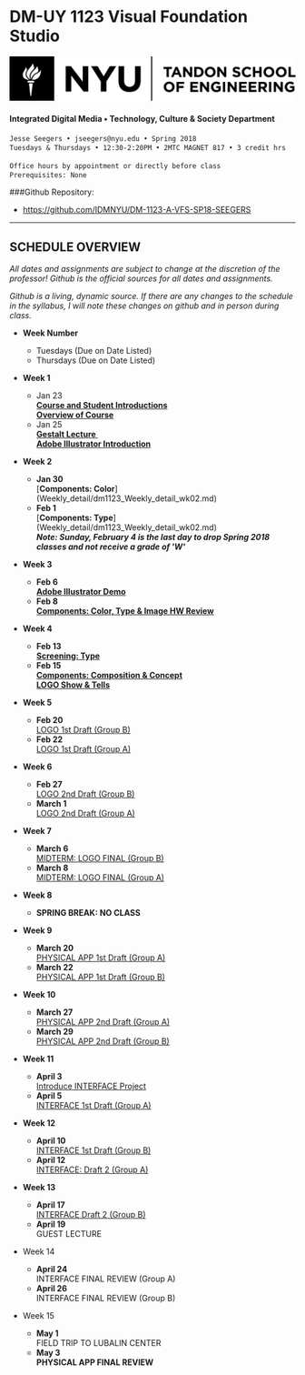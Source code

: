 # DM-UY 1123 Visual Foundation Studio

![NYU](projects/nyu_soe_logo.png)
#### Integrated Digital Media • Technology, Culture & Society Department 

    Jesse Seegers • jseegers@nyu.edu • Spring 2018 
    Tuesdays & Thursdays • 12:30-2:20PM • 2MTC MAGNET 817 • 3 credit hrs

    Office hours by appointment or directly before class 
    Prerequisites: None
   
###Github Repository: 
* https://github.com/IDMNYU/DM-1123-A-VFS-SP18-SEEGERS

---

## SCHEDULE OVERVIEW

*All dates and assignments are subject to change at the discretion of the professor! Github is the official sources for all dates and assignments.* 

*Github is a living, dynamic source. If there are any changes to the schedule in the syllabus, I will note these changes on github and in person during class.*

- **Week Number**
    - Tuesdays (Due on Date Listed)
    - Thursdays (Due on Date Listed)

- **Week 1**  
    - Jan 23  
	[**Course and Student Introductions   
	Overview of Course**](Weekly_detail/dm1123_Weekly_detail_wk01.md)  
    - Jan 25  
	[__Gestalt Lecture    
	Adobe Illustrator Introduction__](Weekly_detail/dm1123_Weekly_detail_wk01.md)
	
- **Week 2**  
    - **Jan 30**  
	[__Components: Color__]
	(Weekly_detail/dm1123_Weekly_detail_wk02.md)  
    - **Feb 1**  
	[__Components: Type__]
	(Weekly_detail/dm1123_Weekly_detail_wk02.md)  
	___Note: Sunday, February 4 is the last day to drop Spring 2018 classes and not receive a grade of 'W'___ 
	
- **Week 3** 
    - **Feb 6**  
	[__Adobe Illustrator Demo__](Weekly_detail/dm1123_Weekly_detail_wk03.md)  
    - **Feb 8**  
	[__Components: Color, Type & Image HW Review__](Weekly_detail/dm1123_Weekly_detail_wk03.md)  

- **Week 4**
    - **Feb 13**  
	[__Screening: Type__](Weekly_detail/dm1123_Weekly_detail_wk04.md)  
    - **Feb 15**  
	[__Components: Composition & Concept__  
	__LOGO Show & Tells__](Weekly_detail/dm1123_Weekly_detail_wk04.md)
	
- **Week 5**
    - **Feb 20**  
	[LOGO 1st Draft (Group B)](Weekly_detail/dm1123_Weekly_detail_wk05.md)
    - **Feb 22**  
	[LOGO 1st Draft (Group A)](Weekly_detail/dm1123_Weekly_detail_wk05.md)
	
- **Week 6**
    - **Feb 27**  
	[LOGO 2nd Draft (Group B)](Weekly_detail/dm1123_Weekly_detail_wk06.md) 
    - **March 1**  
	[LOGO 2nd Draft (Group A)](Weekly_detail/dm1123_Weekly_detail_wk06.md)
	
- **Week 7** 
    - **March 6**  
    [MIDTERM: LOGO FINAL (Group B)](Weekly_detail/dm1123_Weekly_detail_wk07.md)
    - **March 8**  
	[MIDTERM: LOGO FINAL (Group A)](Weekly_detail/dm1123_Weekly_detail_wk07.md)

- **Week 8**  
    - **SPRING BREAK: NO CLASS**

- **Week 9**
    - **March 20**    
 	[PHYSICAL APP 1st Draft (Group A)](Weekly_detail/dm1123_Weekly_detail_wk08.md)  
    - **March 22**  
	[PHYSICAL APP 1st Draft (Group B)](Weekly_detail/dm1123_Weekly_detail_wk08.md)

- **Week 10**
    - **March 27**  
	[PHYSICAL APP 2nd Draft (Group A)](Weekly_detail/dm1123_Weekly_detail_wk09.md) 
    - **March 29**  
    [PHYSICAL APP 2nd Draft (Group B)](Weekly_detail/dm1123_Weekly_detail_wk09.md) 
    
- **Week 11**
    - **April 3**  
	[Introduce INTERFACE Project](Weekly_detail/dm1123_Weekly_detail_wk10.md) 
    - **April 5**  
	[INTERFACE 1st Draft (Group A)](Weekly_detail/dm1123_Weekly_detail_wk10.md) 
	
- **Week 12**
    - **April 10**  
    [INTERFACE 1st Draft (Group B)](Weekly_detail/dm1123_Weekly_detail_wk11.md)   
    - **April 12**  
    [INTERFACE: Draft 2 (Group A)](Weekly_detail/dm1123_Weekly_detail_wk12.md)
	
- **Week 13**
    - **April 17**  
	[INTERFACE Draft 2 (Group B)](Weekly_detail/dm1123_Weekly_detail_wk12.md) 
    - **April 19**  
    GUEST LECTURE 
    	
- Week 14
    - **April 24**   
	INTERFACE FINAL REVIEW (Group A) 
    - **April 26**  
	INTERFACE FINAL REVIEW (Group B)

- Week 15
    - **May 1**    
	FIELD TRIP TO LUBALIN CENTER 
    - **May 3**  
	**PHYSICAL APP FINAL REVIEW** 
